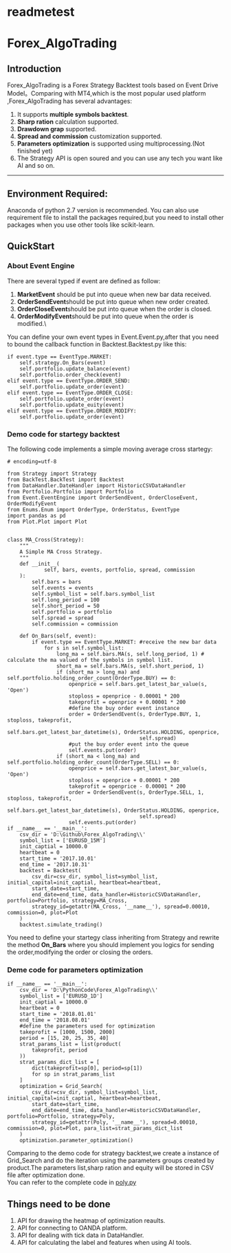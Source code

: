 # readmetest
# Forex_AlgoTrading
## Introduction
Forex_AlgoTrading is a Forex Strategy Backtest tools based on Event Drive Model。Comparing with MT4,which is the most popular used platform ,Forex_AlgoTrading has several advantages:
1.  It supports **multiple symbols backtest**.
2.  **Sharp ration** calculation supported.
3.  **Drawdown grap** supported.
4.  **Spread and commission** customization supported.  
5.  **Parameters optimization** is supported using multiprocessing.(Not finished yet)
6.  The Strategy API is open soured and you can use any tech you want like AI and so on.
---

## Environment Required:
Anaconda of python 2.7 version is recommended.
You can also use requirement file to install the packages required,but you need to install other packages when you use other tools like scikit-learn.

## QuickStart
### About Event Engine
There are several typed if event are defined as follow:
1.  **MarketEvent** should be put into queue when new bar data received.
2.  **OrderSendEvent**should be put into queue when new order created.
3.  **OrderCloseEvent**should be put into queue when the order is closed.
4.  **OrderModifyEvent**should be put into queue when the order is modified.\

You can define your own event types in Event.Event.py,after that you need to bound the callback function in Backtest.Backtest.py like this:
```angular2html
if event.type == EventType.MARKET:
    self.strategy.On_Bars(event)
    self.portfolio.update_balance(event)
    self.portfolio.order_check(event)
elif event.type == EventType.ORDER_SEND:
    self.portfolio.update_order(event)
elif event.type == EventType.ORDER_CLOSE:
    self.portfolio.update_order(event)
    self.portfolio.update_euity(event)
elif event.type == EventType.ORDER_MODIFY:
    self.portfolio.update_order(event)
```
### Demo code for startegy backtest
The following code implements a simple moving average cross startegy:
```angular2html
# encoding=utf-8

from Strategy import Strategy
from BackTest.BackTest import Backtest
from DataHandler.DateHandler import HistoricCSVDataHandler
from Portfolio.Portfolio import Portfolio
from Event.EventEngine import OrderSendEvent, OrderCloseEvent, OrderModifyEvent
from Enums.Enum import OrderType, OrderStatus, EventType
import pandas as pd
from Plot.Plot import Plot


class MA_Cross(Strategy):
    """
    A Simple MA Cross Strategy.
    """
    def __init__(
            self, bars, events, portfolio, spread, commission
    ):
        self.bars = bars
        self.events = events
        self.symbol_list = self.bars.symbol_list
        self.long_period = 100
        self.short_period = 50
        self.portfolio = portfolio
        self.spread = spread
        self.commission = commission

    def On_Bars(self, event):
        if event.type == EventType.MARKET: #receive the new bar data
            for s in self.symbol_list:
                long_ma = self.bars.MA(s, self.long_period, 1) # calculate the ma valued of the symbols in symbol list.
                short_ma = self.bars.MA(s, self.short_period, 1)
                if (short_ma > long_ma) and self.portfolio.holding_order_count(OrderType.BUY) == 0:
                    openprice = self.bars.get_latest_bar_value(s, 'Open')
                    stoploss = openprice - 0.00001 * 200
                    takeprofit = openprice + 0.00001 * 200
                    #define the buy order event instance
                    order = OrderSendEvent(s, OrderType.BUY, 1, stoploss, takeprofit,
                                           self.bars.get_latest_bar_datetime(s), OrderStatus.HOLDING, openprice,
                                           self.spread)
                    #put the buy order event into the queue
                    self.events.put(order)
                if (short_ma < long_ma) and self.portfolio.holding_order_count(OrderType.SELL) == 0:
                    openprice = self.bars.get_latest_bar_value(s, 'Open')
                    stoploss = openprice + 0.00001 * 200
                    takeprofit = openprice - 0.00001 * 200
                    order = OrderSendEvent(s, OrderType.SELL, 1, stoploss, takeprofit,
                                           self.bars.get_latest_bar_datetime(s), OrderStatus.HOLDING, openprice,
                                           self.spread)
                    self.events.put(order)
if __name__ == '__main__':
    csv_dir = 'D:\Github\Forex_AlgoTrading\\'
    symbol_list = ['EURUSD_15M']
    init_captial = 10000.0
    heartbeat = 0
    start_time = '2017.10.01'
    end_time = '2017.10.31'
    backtest = Backtest(
        csv_dir=csv_dir, symbol_list=symbol_list, initial_capital=init_captial, heartbeat=heartbeat,
        start_date=start_time,
        end_date=end_time, data_handler=HistoricCSVDataHandler, portfolio=Portfolio, strategy=MA_Cross,
        strategy_id=getattr(MA_Cross, '__name__'), spread=0.00010, commission=0, plot=Plot
    )
    backtest.simulate_trading()

```
You need to define your startegy class inheriting from Strategy and rewrite the method **On_Bars** where you should implement you  logics for sending the order,modifying the order or closing the orders.
 ### Deme code for parameters optimization
```angular2html
if __name__ == '__main__':
    csv_dir = 'D:\PythonCode\Forex_AlgoTrading\\'
    symbol_list = ['EURUSD_1D']
    init_captial = 10000.0
    heartbeat = 0
    start_time = '2018.01.01'
    end_time = '2018.08.01'
    #define the parameters used for optimization
    takeprofit = [1000, 1500, 2000]
    period = [15, 20, 25, 35, 40]
    strat_params_list = list(product(
        takeprofit, period
    ))
    strat_params_dict_list = [
        dict(takeprofit=sp[0], period=sp[1])
        for sp in strat_params_list
    ]
    optimization = Grid_Search(
        csv_dir=csv_dir, symbol_list=symbol_list, initial_capital=init_captial, heartbeat=heartbeat,
        start_date=start_time,
        end_date=end_time, data_handler=HistoricCSVDataHandler, portfolio=Portfolio, strategy=Poly,
        strategy_id=getattr(Poly, '__name__'), spread=0.00010, commission=0, plot=Plot, para_list=strat_params_dict_list
    )
    optimization.parameter_optimization()
```
Comparing to the demo code for strategy backtest,we create a instance of Grid_Search and do the iteration using the parameters groups created by product.The parameters list,sharp ration and equity will be stored in CSV file after optimization done.\
You can refer to the complete code in [poly.py](https://github.com/JadenGu0/Forex_AlgoTrading/blob/master/Strategy/poly.py)
## Things need to be done
1.  API for drawing the heatmap of optimization reaults.
2.  API for connecting to OANDA platform.
3.  API for dealing with tick data in DataHandler.
4.  API for calculating the label and features when using AI tools.

